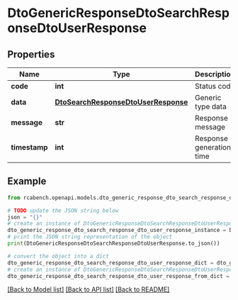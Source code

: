 # DtoGenericResponseDtoSearchResponseDtoUserResponse


## Properties

Name | Type | Description | Notes
------------ | ------------- | ------------- | -------------
**code** | **int** | Status code | [optional] 
**data** | [**DtoSearchResponseDtoUserResponse**](DtoSearchResponseDtoUserResponse.md) | Generic type data | [optional] 
**message** | **str** | Response message | [optional] 
**timestamp** | **int** | Response generation time | [optional] 

## Example

```python
from rcabench.openapi.models.dto_generic_response_dto_search_response_dto_user_response import DtoGenericResponseDtoSearchResponseDtoUserResponse

# TODO update the JSON string below
json = "{}"
# create an instance of DtoGenericResponseDtoSearchResponseDtoUserResponse from a JSON string
dto_generic_response_dto_search_response_dto_user_response_instance = DtoGenericResponseDtoSearchResponseDtoUserResponse.from_json(json)
# print the JSON string representation of the object
print(DtoGenericResponseDtoSearchResponseDtoUserResponse.to_json())

# convert the object into a dict
dto_generic_response_dto_search_response_dto_user_response_dict = dto_generic_response_dto_search_response_dto_user_response_instance.to_dict()
# create an instance of DtoGenericResponseDtoSearchResponseDtoUserResponse from a dict
dto_generic_response_dto_search_response_dto_user_response_from_dict = DtoGenericResponseDtoSearchResponseDtoUserResponse.from_dict(dto_generic_response_dto_search_response_dto_user_response_dict)
```
[[Back to Model list]](../README.md#documentation-for-models) [[Back to API list]](../README.md#documentation-for-api-endpoints) [[Back to README]](../README.md)


